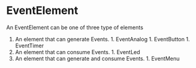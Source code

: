 # EventElement #

An EventElement can be one of three type of elements

  1. An element that can generate Events.
    1. EventAnalog
    1. EventButton
    1. EventTimer
  1. An element that can consume Events.
    1. EventLed
  1. An element that can generate and consume Events.
    1. EventMenu